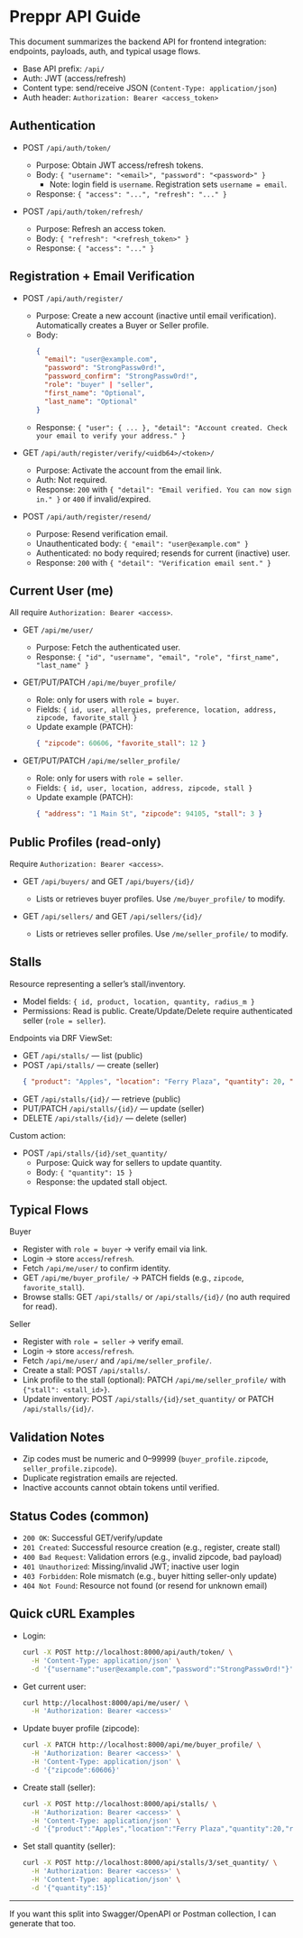 # Preppr API Guide

This document summarizes the backend API for frontend integration: endpoints, payloads, auth, and typical usage flows.

- Base API prefix: `/api/`
- Auth: JWT (access/refresh)
- Content type: send/receive JSON (`Content-Type: application/json`)
- Auth header: `Authorization: Bearer <access_token>`

## Authentication

- POST `/api/auth/token/`
  - Purpose: Obtain JWT access/refresh tokens.
  - Body: `{ "username": "<email>", "password": "<password>" }`
    - Note: login field is `username`. Registration sets `username = email`.
  - Response: `{ "access": "...", "refresh": "..." }`

- POST `/api/auth/token/refresh/`
  - Purpose: Refresh an access token.
  - Body: `{ "refresh": "<refresh_token>" }`
  - Response: `{ "access": "..." }`

## Registration + Email Verification

- POST `/api/auth/register/`
  - Purpose: Create a new account (inactive until email verification). Automatically creates a Buyer or Seller profile.
  - Body:
    ```json
    {
      "email": "user@example.com",
      "password": "StrongPassw0rd!",
      "password_confirm": "StrongPassw0rd!",
      "role": "buyer" | "seller",
      "first_name": "Optional",
      "last_name": "Optional"
    }
    ```
  - Response: `{ "user": { ... }, "detail": "Account created. Check your email to verify your address." }`

- GET `/api/auth/register/verify/<uidb64>/<token>/`
  - Purpose: Activate the account from the email link.
  - Auth: Not required.
  - Response: `200` with `{ "detail": "Email verified. You can now sign in." }` or `400` if invalid/expired.

- POST `/api/auth/register/resend/`
  - Purpose: Resend verification email.
  - Unauthenticated body: `{ "email": "user@example.com" }`
  - Authenticated: no body required; resends for current (inactive) user.
  - Response: `200` with `{ "detail": "Verification email sent." }`

## Current User (me)

All require `Authorization: Bearer <access>`.

- GET `/api/me/user/`
  - Purpose: Fetch the authenticated user.
  - Response: `{ "id", "username", "email", "role", "first_name", "last_name" }`

- GET/PUT/PATCH `/api/me/buyer_profile/`
  - Role: only for users with `role = buyer`.
  - Fields: `{ id, user, allergies, preference, location, address, zipcode, favorite_stall }`
  - Update example (PATCH):
    ```json
    { "zipcode": 60606, "favorite_stall": 12 }
    ```

- GET/PUT/PATCH `/api/me/seller_profile/`
  - Role: only for users with `role = seller`.
  - Fields: `{ id, user, location, address, zipcode, stall }`
  - Update example (PATCH):
    ```json
    { "address": "1 Main St", "zipcode": 94105, "stall": 3 }
    ```

## Public Profiles (read-only)

Require `Authorization: Bearer <access>`.

- GET `/api/buyers/` and GET `/api/buyers/{id}/`
  - Lists or retrieves buyer profiles. Use `/me/buyer_profile/` to modify.

- GET `/api/sellers/` and GET `/api/sellers/{id}/`
  - Lists or retrieves seller profiles. Use `/me/seller_profile/` to modify.

## Stalls

Resource representing a seller’s stall/inventory.

- Model fields: `{ id, product, location, quantity, radius_m }`
- Permissions: Read is public. Create/Update/Delete require authenticated seller (`role = seller`).

Endpoints via DRF ViewSet:

- GET `/api/stalls/` — list (public)
- POST `/api/stalls/` — create (seller)
  ```json
  { "product": "Apples", "location": "Ferry Plaza", "quantity": 20, "radius_m": 1000 }
  ```
- GET `/api/stalls/{id}/` — retrieve (public)
- PUT/PATCH `/api/stalls/{id}/` — update (seller)
- DELETE `/api/stalls/{id}/` — delete (seller)

Custom action:

- POST `/api/stalls/{id}/set_quantity/`
  - Purpose: Quick way for sellers to update quantity.
  - Body: `{ "quantity": 15 }`
  - Response: the updated stall object.

## Typical Flows

Buyer
- Register with `role = buyer` → verify email via link.
- Login → store `access`/`refresh`.
- Fetch `/api/me/user/` to confirm identity.
- GET `/api/me/buyer_profile/` → PATCH fields (e.g., `zipcode`, `favorite_stall`).
- Browse stalls: GET `/api/stalls/` or `/api/stalls/{id}/` (no auth required for read).

Seller
- Register with `role = seller` → verify email.
- Login → store `access`/`refresh`.
- Fetch `/api/me/user/` and `/api/me/seller_profile/`.
- Create a stall: POST `/api/stalls/`.
- Link profile to the stall (optional): PATCH `/api/me/seller_profile/` with `{"stall": <stall_id>}`.
- Update inventory: POST `/api/stalls/{id}/set_quantity/` or PATCH `/api/stalls/{id}/`.

## Validation Notes

- Zip codes must be numeric and 0–99999 (`buyer_profile.zipcode`, `seller_profile.zipcode`).
- Duplicate registration emails are rejected.
- Inactive accounts cannot obtain tokens until verified.

## Status Codes (common)

- `200 OK`: Successful GET/verify/update
- `201 Created`: Successful resource creation (e.g., register, create stall)
- `400 Bad Request`: Validation errors (e.g., invalid zipcode, bad payload)
- `401 Unauthorized`: Missing/invalid JWT; inactive user login
- `403 Forbidden`: Role mismatch (e.g., buyer hitting seller-only update)
- `404 Not Found`: Resource not found (or resend for unknown email)

## Quick cURL Examples

- Login:
  ```bash
  curl -X POST http://localhost:8000/api/auth/token/ \
    -H 'Content-Type: application/json' \
    -d '{"username":"user@example.com","password":"StrongPassw0rd!"}'
  ```

- Get current user:
  ```bash
  curl http://localhost:8000/api/me/user/ \
    -H 'Authorization: Bearer <access>'
  ```

- Update buyer profile (zipcode):
  ```bash
  curl -X PATCH http://localhost:8000/api/me/buyer_profile/ \
    -H 'Authorization: Bearer <access>' \
    -H 'Content-Type: application/json' \
    -d '{"zipcode":60606}'
  ```

- Create stall (seller):
  ```bash
  curl -X POST http://localhost:8000/api/stalls/ \
    -H 'Authorization: Bearer <access>' \
    -H 'Content-Type: application/json' \
    -d '{"product":"Apples","location":"Ferry Plaza","quantity":20,"radius_m":1000}'
  ```

- Set stall quantity (seller):
  ```bash
  curl -X POST http://localhost:8000/api/stalls/3/set_quantity/ \
    -H 'Authorization: Bearer <access>' \
    -H 'Content-Type: application/json' \
    -d '{"quantity":15}'
  ```

---
If you want this split into Swagger/OpenAPI or Postman collection, I can generate that too.
